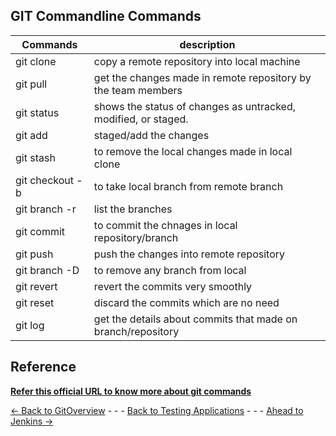 
## GIT Commandline Commands

|Commands | description|
|---------|-------------|
|git clone <RepositoryURL> | copy a remote repository into local machine|
|git pull | get the changes made in remote repository by the team members|
|git status | shows the status of changes as untracked, modified, or staged.|
git add <filenames> |staged/add the changes |
|git stash | to remove the local changes made in local clone|
|git checkout -b&nbsp; <localbranch> <remotebranch> | to take local branch from remote branch|
|git branch -r &nbsp; | list the branches|
|git commit | to commit the chnages in local repository/branch|
|git push | push the changes into remote repository|
|git branch -D <branch name> | to remove any branch from local|
|git revert | revert the commits very smoothly |
|git reset | discard the commits which are no need|
|git log | get the details about commits that made on branch/repository|


## Reference

[**Refer this official URL to know more about git commands**](https://docs.github.com/en/get-started/using-git/about-git ) 


[<- Back to GitOverview](./GitOverview.md) - - - [Back to Testing Applications](../../../TestingApplications.md) - - - [Ahead to Jenkins ->](../Jenkins/Introduction.md)
